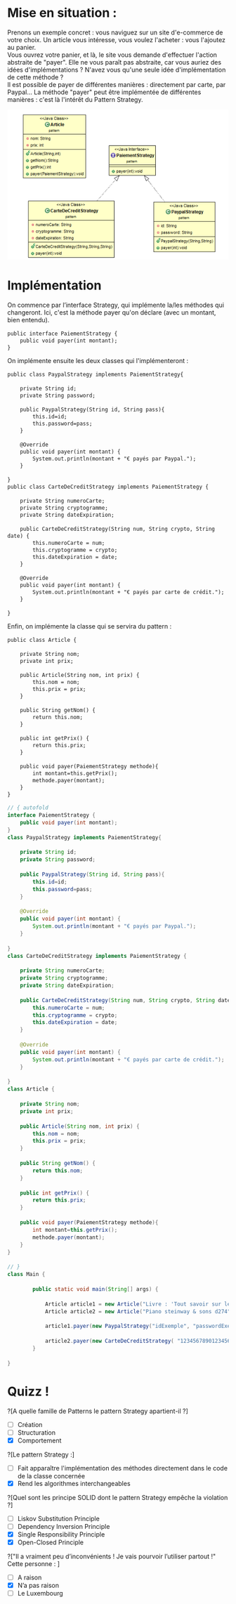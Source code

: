 # Mise en situation :

Prenons un exemple concret : vous naviguez sur un site d'e-commerce de votre choix. Un article vous intéresse, vous voulez l'acheter : vous l'ajoutez au panier.  
Vous ouvrez votre panier, et là, le site vous demande d'effectuer l'action abstraite de "payer". Elle ne vous paraît pas abstraite, car vous auriez des idées d'implémentations ? N'avez vous qu'une seule idée d'implémentation de cette méthode ?  
Il est possible de payer de différentes manières : directement par carte, par Paypal...
La méthode "payer" peut être implémentée de différentes manières : c'est là l'intérêt du Pattern Strategy.

![UML Diagram](https://raw.githubusercontent.com/Lhudram/DesignPattern_Strategy/master/UML_Exemple.png)

# Implémentation

On commence par l’interface Strategy, qui implémente la/les méthodes qui changeront. Ici, c'est la méthode payer qu'on déclare (avec un montant, bien entendu).

	public interface PaiementStrategy {
		public void payer(int montant);
	}

On implémente ensuite les deux classes qui l'implémenteront :

	public class PaypalStrategy implements PaiementStrategy{
	
		private String id;
		private String password;
	
		public PaypalStrategy(String id, String pass){
			this.id=id;
			this.password=pass;
		}
	
		@Override
		public void payer(int montant) {
			System.out.println(montant + "€ payés par Paypal.");
		}

	}
	public class CarteDeCreditStrategy implements PaiementStrategy {

		private String numeroCarte;
		private String cryptogramme;
		private String dateExpiration;

		public CarteDeCreditStrategy(String num, String crypto, String date) {
			this.numeroCarte = num;
			this.cryptogramme = crypto;
			this.dateExpiration = date;
		}
	
		@Override
		public void payer(int montant) {
			System.out.println(montant + "€ payés par carte de crédit.");
		}

	}
	
Enfin, on implémente la classe qui se servira du pattern :

	public class Article {

		private String nom;
		private int prix;

		public Article(String nom, int prix) {
			this.nom = nom;
			this.prix = prix;
		}

		public String getNom() {
			return this.nom;
		}

		public int getPrix() {
			return this.prix;
		}
	
		public void payer(PaiementStrategy methode){
			int montant=this.getPrix();
			methode.payer(montant);
		}
	}



```java runnable
// { autofold
interface PaiementStrategy {
	public void payer(int montant);
}
class PaypalStrategy implements PaiementStrategy{
	
	private String id;
	private String password;
	
	public PaypalStrategy(String id, String pass){
		this.id=id;
		this.password=pass;
	}
	
	@Override
	public void payer(int montant) {
		System.out.println(montant + "€ payés par Paypal.");
	}

}
class CarteDeCreditStrategy implements PaiementStrategy {

	private String numeroCarte;
	private String cryptogramme;
	private String dateExpiration;

	public CarteDeCreditStrategy(String num, String crypto, String date) {
		this.numeroCarte = num;
		this.cryptogramme = crypto;
		this.dateExpiration = date;
	}

	@Override
	public void payer(int montant) {
		System.out.println(montant + "€ payés par carte de crédit.");
	}

}
class Article {

	private String nom;
	private int prix;

	public Article(String nom, int prix) {
		this.nom = nom;
		this.prix = prix;
	}

	public String getNom() {
		return this.nom;
	}

	public int getPrix() {
		return this.prix;
	}
	
	public void payer(PaiementStrategy methode){
		int montant=this.getPrix();
		methode.payer(montant);
	}
}

// }
class Main {

		public static void main(String[] args) {
			
			Article article1 = new Article("Livre : 'Tout savoir sur le pattern Strategy'",25);
			Article article2 = new Article("Piano steinway & sons d274",155690);
			
			article1.payer(new PaypalStrategy("idExemple", "passwordExemple"));
			
			article2.payer(new CarteDeCreditStrategy( "1234567890123456", "789", "26/11/2017"));
		}

}

```

# Quizz !

?[A quelle famille de Patterns le pattern Strategy apartient-il ?]
-[ ] Création
-[ ] Structuration
-[x] Comportement

?[Le pattern Strategy :]
-[ ] Fait apparaître l'implémentation des méthodes directement dans le code de la classe concernée
-[X] Rend les algorithmes interchangeables

?[Quel sont les principe SOLID dont le pattern Strategy empêche la violation ?]
-[ ] Liskov Substitution Principle
-[ ] Dependency Inversion Principle
-[X] Single Responsibility Principle
-[X] Open-Closed Principle

?["Il a vraiment peu d’inconvénients ! Je vais pourvoir l’utiliser partout !" Cette personne : ]
-[ ] A raison
-[X] N’a pas raison
-[ ] Le Luxembourg
